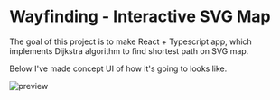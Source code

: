 # Wayfinding - Interactive SVG Map

The goal of this project is to make React + Typescript app, which implements Dijkstra algorithm to find shortest path on SVG map.

Below I've made concept UI of how it's going to looks like.

![preview](https://user-images.githubusercontent.com/6316812/89515470-6b846280-d7d7-11ea-9627-3ebcf6e9ced7.jpg)
